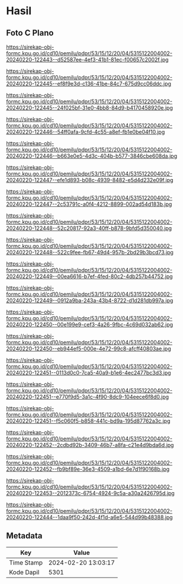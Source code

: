 # Hasil

## Foto C Plano

https://sirekap-obj-formc.kpu.go.id/cd10/pemilu/pdpr/53/15/12/20/04/5315122004002-20240220-122443--d52587ee-4ef3-41b1-81ec-f00657c2002f.jpg

https://sirekap-obj-formc.kpu.go.id/cd10/pemilu/pdpr/53/15/12/20/04/5315122004002-20240220-122445--ef8f9e3d-c136-41be-84c7-675d9cc06ddc.jpg

https://sirekap-obj-formc.kpu.go.id/cd10/pemilu/pdpr/53/15/12/20/04/5315122004002-20240220-122445--24f025bf-31e0-4bb8-84d9-b4170458920e.jpg

https://sirekap-obj-formc.kpu.go.id/cd10/pemilu/pdpr/53/15/12/20/04/5315122004002-20240220-122446--54ff0afa-9cfd-4c55-a8ef-fb1e0be04f10.jpg

https://sirekap-obj-formc.kpu.go.id/cd10/pemilu/pdpr/53/15/12/20/04/5315122004002-20240220-122446--b663e0e5-4d3c-404b-b577-3846cbe608da.jpg

https://sirekap-obj-formc.kpu.go.id/cd10/pemilu/pdpr/53/15/12/20/04/5315122004002-20240220-122447--efe1d893-b08c-4939-8482-e5d4d232e09f.jpg

https://sirekap-obj-formc.kpu.go.id/cd10/pemilu/pdpr/53/15/12/20/04/5315122004002-20240220-122447--2c53791c-a0f4-4212-8899-002ad54d183b.jpg

https://sirekap-obj-formc.kpu.go.id/cd10/pemilu/pdpr/53/15/12/20/04/5315122004002-20240220-122448--52c20817-92a3-40ff-b878-9bfd5d350040.jpg

https://sirekap-obj-formc.kpu.go.id/cd10/pemilu/pdpr/53/15/12/20/04/5315122004002-20240220-122448--522c9fee-fb67-49d4-957b-2bd29b3bcd73.jpg

https://sirekap-obj-formc.kpu.go.id/cd10/pemilu/pdpr/53/15/12/20/04/5315122004002-20240220-122449--00ea6616-b7ef-4fed-80c2-4db257b44752.jpg

https://sirekap-obj-formc.kpu.go.id/cd10/pemilu/pdpr/53/15/12/20/04/5315122004002-20240220-122449--0912a9ba-243a-43b4-8722-d1d281db997a.jpg

https://sirekap-obj-formc.kpu.go.id/cd10/pemilu/pdpr/53/15/12/20/04/5315122004002-20240220-122450--00e199e9-cef3-4a26-9fbc-4c69d032ab62.jpg

https://sirekap-obj-formc.kpu.go.id/cd10/pemilu/pdpr/53/15/12/20/04/5315122004002-20240220-122450--eb944ef5-000e-4e72-99c8-afcff40803ae.jpg

https://sirekap-obj-formc.kpu.go.id/cd10/pemilu/pdpr/53/15/12/20/04/5315122004002-20240220-122451--0113d0c0-7ca5-40a9-b1e6-4ec2477bc3d3.jpg

https://sirekap-obj-formc.kpu.go.id/cd10/pemilu/pdpr/53/15/12/20/04/5315122004002-20240220-122451--e770f9d5-3a1c-4f90-8dc9-104eece6f8d0.jpg

https://sirekap-obj-formc.kpu.go.id/cd10/pemilu/pdpr/53/15/12/20/04/5315122004002-20240220-122451--f5c060f5-b858-441c-bd9a-195d87762a3c.jpg

https://sirekap-obj-formc.kpu.go.id/cd10/pemilu/pdpr/53/15/12/20/04/5315122004002-20240220-122452--2cdbd92b-3409-46b7-a8fa-c21e4d9bda6d.jpg

https://sirekap-obj-formc.kpu.go.id/cd10/pemilu/pdpr/53/15/12/20/04/5315122004002-20240220-122452--fb9bf89e-36e3-4509-a1bd-6e7d1f90168b.jpg

https://sirekap-obj-formc.kpu.go.id/cd10/pemilu/pdpr/53/15/12/20/04/5315122004002-20240220-122453--2012373c-6754-4924-9c5a-a30a2426795d.jpg

https://sirekap-obj-formc.kpu.go.id/cd10/pemilu/pdpr/53/15/12/20/04/5315122004002-20240220-122444--1daa9f50-242d-4f1d-a6e5-544d99b48388.jpg


## Metadata

| Key        | Value               |
| ---------- | ------------------- |
| Time Stamp | 2024-02-20 13:03:17 |
| Kode Dapil | 5301                |



